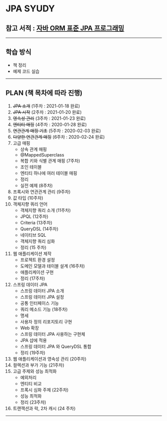 # JPA SYUDY

## 참고 서적 : [자바 ORM 표준 JPA 프로그래밍](http://www.yes24.com/Product/Goods/19040233)

---

## 학습 방식

- 책 정리
- 예제 코드 실습

---

## PLAN (책 목차에 따라 진행)

1. ~~JPA 소개~~ (1주차 : 2021-01-18 완료)
2. ~~JPA 시작~~ (2주차 : 2021-01-20 완료)
3. ~~영속성 관리~~ (3주차 : 2021-01-23 완료)
4. ~~엔티티 매핑~~ (4주차 : 2020-01-28 완료)
5. ~~연관관계 매핑 기초~~ (5주차 : 2020-02-03 완료)
6. ~~다양한 연관관계 매핑~~ (6주차 : 2020-02-24 완료)
7. 고급 매핑
   - 상속 관계 매핑
   - @MappedSuperclass
   - 복합 키와 식별 관계 매핑 (7주차)
   - 조인 테이블
   - 엔티티 하나에 여러 테이블 매핑
   - 정리
   - 실전 예제 (8주차)
8. 프록시와 연관관계 관리 (9주차)
9. 값 타입 (10주차)
10. 객체지향 쿼리 언어
    - 객체지향 쿼리 소개 (11주차)
    - JPQL (12주차)
    - Criteria (13주차)
    - QueryDSL (14주차)
    - 네이티브 SQL
    - 객체지향 쿼리 심화
    - 정리 (15 주차)
11. 웹 애플리케이션 제작
    - 프로젝트 환경 설정
    - 도메인 모델과 테이블 설계 (16주차)
    - 애플리케이션 구현
    - 정리 (17주차)
12. 스프링 데이터 JPA
    - 스프링 데이터 JPA 소개
    - 스프링 데이터 JPA 설정
    - 공통 인터페이스 기능
    - 쿼리 메소드 기능 (18주차)
    - 명세
    - 사용자 정의 리포지토리 구현
    - Web 확장
    - 스프링 데이터 JPA 사용하는 구현체
    - JPA 샵에 적용
    - 스프링 데이터 JPA 와 QueryDSL 통합
    - 정리 (19주차)
13. 웹 애플리케이션과 영속성 관리 (20주차)
14. 컬렉션과 부가 기능 (21주차)
15. 고급 주제와 성능 최적화
    - 예외처리
    - 엔티티 비교
    - 프록시 심화 주제 (22주차)
    - 성능 최적화
    - 정리 (23주차)
16. 트랜잭션과 락, 2차 캐시 (24 주차)

---
